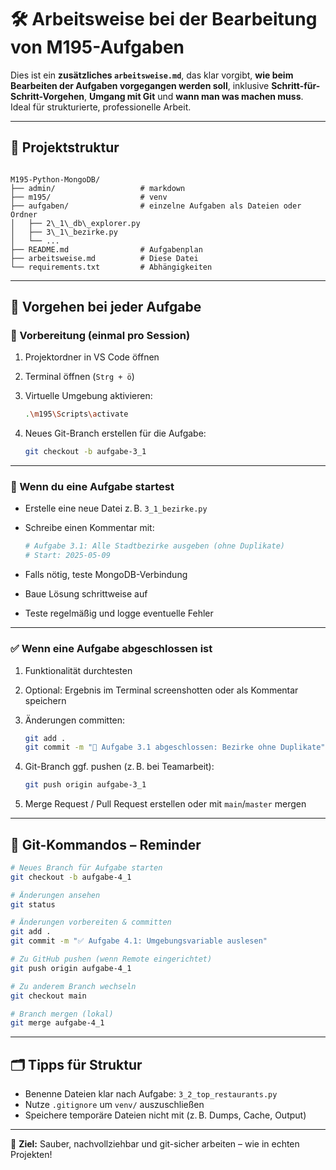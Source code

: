 # 🛠️ Arbeitsweise bei der Bearbeitung von M195-Aufgaben

Dies ist ein **zusätzliches `arbeitsweise.md`**, das klar vorgibt, **wie beim Bearbeiten der Aufgaben vorgegangen werden soll**, inklusive **Schritt-für-Schritt-Vorgehen**, **Umgang mit Git** und **wann man was machen muss**. Ideal für strukturierte, professionelle Arbeit.

---

## 📂 Projektstruktur

```

M195-Python-MongoDB/
├── admin/                   # markdown
├── m195/                    # venv
├── aufgaben/                # einzelne Aufgaben als Dateien oder Ordner
│   ├── 2\_1\_db\_explorer.py
│   ├── 3\_1\_bezirke.py
│   └── ...
├── README.md                # Aufgabenplan
├── arbeitsweise.md          # Diese Datei
└── requirements.txt         # Abhängigkeiten

````

---

## 🚀 Vorgehen bei jeder Aufgabe

### 🔄 Vorbereitung (einmal pro Session)

1. Projektordner in VS Code öffnen
2. Terminal öffnen (`Strg + ö`)
3. Virtuelle Umgebung aktivieren:
   ```bash
   .\m195\Scripts\activate


4. Neues Git-Branch erstellen für die Aufgabe:

   ```bash
   git checkout -b aufgabe-3_1
   ```

---

### 🧩 Wenn du eine Aufgabe startest

* Erstelle eine neue Datei z. B. `3_1_bezirke.py`
* Schreibe einen Kommentar mit:

  ```python
  # Aufgabe 3.1: Alle Stadtbezirke ausgeben (ohne Duplikate)
  # Start: 2025-05-09
  ```
* Falls nötig, teste MongoDB-Verbindung
* Baue Lösung schrittweise auf
* Teste regelmäßig und logge eventuelle Fehler

---

### ✅ Wenn eine Aufgabe abgeschlossen ist

1. Funktionalität durchtesten
2. Optional: Ergebnis im Terminal screenshotten oder als Kommentar speichern
3. Änderungen committen:

   ```bash
   git add .
   git commit -m "🔧 Aufgabe 3.1 abgeschlossen: Bezirke ohne Duplikate"
   ```
4. Git-Branch ggf. pushen (z. B. bei Teamarbeit):

   ```bash
   git push origin aufgabe-3_1
   ```
5. Merge Request / Pull Request erstellen oder mit `main`/`master` mergen

---

## 🧠 Git-Kommandos – Reminder

```bash
# Neues Branch für Aufgabe starten
git checkout -b aufgabe-4_1

# Änderungen ansehen
git status

# Änderungen vorbereiten & committen
git add .
git commit -m "✅ Aufgabe 4.1: Umgebungsvariable auslesen"

# Zu GitHub pushen (wenn Remote eingerichtet)
git push origin aufgabe-4_1

# Zu anderem Branch wechseln
git checkout main

# Branch mergen (lokal)
git merge aufgabe-4_1
```

---

## 🗂️ Tipps für Struktur

* Benenne Dateien klar nach Aufgabe: `3_2_top_restaurants.py`
* Nutze `.gitignore` um `venv/` auszuschließen
* Speichere temporäre Dateien nicht mit (z. B. Dumps, Cache, Output)

---

📌 **Ziel:** Sauber, nachvollziehbar und git-sicher arbeiten – wie in echten Projekten!

```
